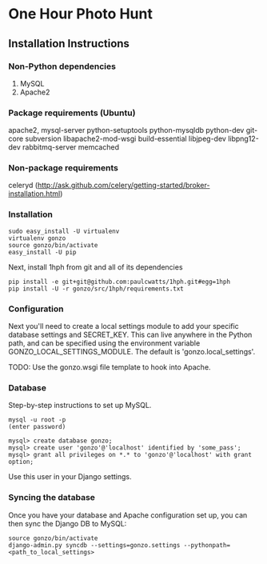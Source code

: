 # One Hour Photo Hunt

## Installation Instructions

### Non-Python dependencies

1. MySQL
1. Apache2

### Package requirements (Ubuntu)

apache2, mysql-server python-setuptools python-mysqldb python-dev git-core subversion libapache2-mod-wsgi build-essential libjpeg-dev libpng12-dev rabbitmq-server memcached

### Non-package requirements

celeryd (http://ask.github.com/celery/getting-started/broker-installation.html)

### Installation

    sudo easy_install -U virtualenv
    virtualenv gonzo
    source gonzo/bin/activate
    easy_install -U pip

Next, install 1hph from git and all of its dependencies

    pip install -e git+git@github.com:paulcwatts/1hph.git#egg=1hph
    pip install -U -r gonzo/src/1hph/requirements.txt

### Configuration

Next you'll need to create a local settings module to add your specific database settings
and SECRET_KEY. This can live anywhere in the Python path, and can be specified using the environment
variable GONZO_LOCAL_SETTINGS_MODULE. The default is 'gonzo.local_settings'.

TODO: Use the gonzo.wsgi file template to hook into Apache.

### Database

Step-by-step instructions to set up MySQL.

    mysql -u root -p
    (enter password)

    mysql> create database gonzo;
    mysql> create user 'gonzo'@'localhost' identified by 'some_pass';
    mysql> grant all privileges on *.* to 'gonzo'@'localhost' with grant option;

Use this user in your Django settings.

### Syncing the database

Once you have your database and Apache configuration set up, you can then sync the Django DB to MySQL:

    source gonzo/bin/activate
    django-admin.py syncdb --settings=gonzo.settings --pythonpath=<path_to_local_settings>
